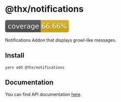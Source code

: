 # @thx/notifications

![](coverage/coverage.svg)

Notifications Addon that displays growl-like messages.

## Install
```
yarn add @thx/notifications
```

## Documentation

You can find API documentation [here](/docs).
